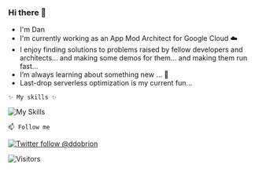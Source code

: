 ### Hi there 👋
- I'm Dan
- I'm currently working as an App Mod Architect for Google Cloud ☁️
- I enjoy finding solutions to problems raised by fellow developers and architects... and making some demos for them... and making them run fast...
- I’m always learning about something new ... 🌱
- Last-drop serverless optimization is my current fun...

`✨ My skills ✨`  

![My Skills](https://skillicons.dev/icons?i=java,kotlin,kubernetes,docker,gcp,aws,performance&theme=light)

`📫 Follow me`  

[![Twitter follow @ddobrion](https://img.shields.io/twitter/follow/ddobrin?style=social)](https://twitter.com/ddobrin) &nbsp;

![Visitors](https://api.visitorbadge.io/api/visitors?path=https%3A%2F%2Fgithub.com%2Fddobrins&label=%F0%9F%8F%A1%20visitors&labelColor=%232ccce4&countColor=%23dce775&style=flat-square)
